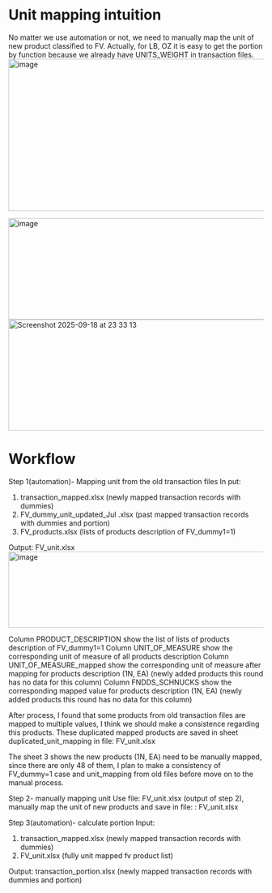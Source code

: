 # Unit mapping intuition
No matter we use automation or not, we need to manually map the unit of new product classified to FV.
Actually, for LB, OZ it is easy to get the portion by function because we already have UNITS_WEIGHT in transaction files.
<img width="610" height="300" alt="image" src="https://github.com/user-attachments/assets/1743e5c9-d1d3-40b8-a2b3-02af52572a18" />

<img width="700" height="200" alt="image" src="https://github.com/user-attachments/assets/2abd5856-6012-422f-9478-b65711e99880" />
<img width="527" height="219" alt="Screenshot 2025-09-18 at 23 33 13" src="https://github.com/user-attachments/assets/9eea9b6d-676f-4b68-8b10-a64068abc52c" />






# Workflow
Step 1(automation)- Mapping unit from the old transaction files
In put:  
1.	transaction_mapped.xlsx (newly mapped transaction records with dummies)
2.	FV_dummy_unit_updated_Jul .xlsx (past mapped transaction records with dummies and portion)
3.	FV_products.xlsx (lists of products description of FV_dummy1=1)

Output:
FV_unit.xlsx 
 <img width="800" height="150" alt="image" src="https://github.com/user-attachments/assets/f17a29f1-dba4-4e36-97f8-5114cef5d69d" />

Column PRODUCT_DESCRIPTION show the list of lists of products description of FV_dummy1=1
Column UNIT_OF_MEASURE show the corresponding unit of measure of all products description
Column UNIT_OF_MEASURE_mapped show the corresponding unit of measure after mapping for products description (1N, EA) (newly added products this round has no data for this column)
Column FNDDS_SCHNUCKS show the corresponding mapped value for products description (1N, EA) (newly added products this round has no data for this column)

After process, I found that some products from old transaction files are mapped to multiple  values, I think we should make a consistence regarding this products.
These duplicated mapped products are saved in sheet duplicated_unit_mapping in file: 
FV_unit.xlsx 


The sheet 3 shows the new products (1N, EA)  need to be manually mapped, since there are only 48 of them, I plan to make a consistency of FV_dummy=1 case and unit_mapping from old files before move on to the manual process.

Step 2- manually mapping unit
Use file: FV_unit.xlsx (output of step 2), manually map the unit of new products and save in file: : FV_unit.xlsx

Step 3(automation)- calculate portion
Input:
1.	transaction_mapped.xlsx (newly mapped transaction records with dummies)
2.	FV_unit.xlsx (fully unit mapped fv product list)

Output: transaction_portion.xlsx (newly mapped transaction records with dummies and portion)
